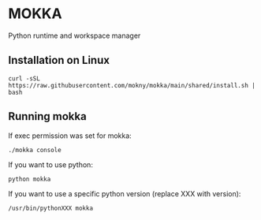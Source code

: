# MOKKA
Python runtime and workspace manager

## Installation on Linux
```
curl -sSL https://raw.githubusercontent.com/mokny/mokka/main/shared/install.sh | bash
```

## Running mokka
If exec permission was set for mokka:
```
./mokka console
```

If you want to use python:
```
python mokka
```

If you want to use a specific python version (replace XXX with version):
```
/usr/bin/pythonXXX mokka
```

